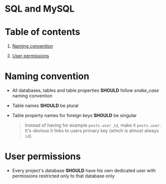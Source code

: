 SQL and MySQL
=

# Table of contents

1. [Naming convention](#naming-convention)

2. [User permissions](#user-permissions)

# Naming convention

- All databases, tables and table properties **SHOULD** follow *snake_case* naming convention

- Table names **SHOULD** be plural

- Table property names for foreign keys **SHOULD** be singular

    > Instead of having for example `posts.user_id`, make it `posts.user`. It's obvious it links to users primary key (which is almost always `id`).

# User permissions

- Every project's database **SHOULD** have his own dedicated user with permissions restricted only to that database only
